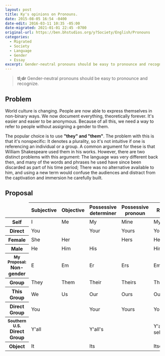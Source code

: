 ```yaml
---
layout: post
title: Ky's opinions on Pronouns.
date: 2015-08-05 16:54 -0400
date-edit: 2016-03-11 10:35 -05:00
date-migrated: 2021-01-01 22:45 -0700
original-url: https://ben.bhstudios.org/y?Society/English/Pronouns
categories:
  - Migrated
  - Society
  - Language
  - Gender
  - Essay
excerpt: Gender-neutral pronouns should be easy to pronounce and recognize.
---
```


<article>

<blockquote class="hero"><strong>tl;dr</strong> Gender-neutral pronouns should be easy to pronounce and recognize.</blockquote>

<section id="Problem">
	<h2>Problem</h2>
	<p>World culture is changing. People are now able to express themselves in non-binary ways. We now document everything, theoretically forever. It's easier and easier to be anonymous. Because of all this, we need a way to refer to people without assigning a gender to them.</p>
	<p>The popular choice is to use <strong>"they" and "them"</strong>. The problem with this is that it's nonspecific: It denotes a plurality, so it's not intuitive if one is referencing an individual or a group. A common argument for these is that William Shakespeare used <span title="it's a pun!">them</span> in his works. However, there are two distinct problems with this argument: The language was very different back then, and many of the words and phrases he used have since been discarded as part of his time period; There was no alternative available to him, and using a new term would confuse the audiences and distract from the captivation and immersion he carefully built.</p>
</section>

<section id="Proposal">
	<h2>Proposal</h2>
	<table class="pretty">
		<thead>
			<tr><td></td>
				<th>Subjective</th>
				<th>Objective</th>
				<th>Possessive determiner</th>
				<th>Possessive pronoun</th>
				<th class="horiz">Reflexive</th>
			</tr>
		</thead>
		<tbody>
			<tr>
				<th title="First Person Singular">Self</th>
				<td>I</td>
				<td>Me</td>
				<td>My</td>
				<td>Mine</td>
				<td>Myself</td>
			</tr>
			<tr>
				<th title="Second Person Singular">Direct</th>
				<td colspan="2">You</td>
				<!--td>You</td-->
				<td>Your</td>
				<td>Yours</td>
				<td>Yourself</td>
			</tr>
			<tr>
				<th title="Third Person Singular">Female</th>
				<td>She</td>
				<td colspan="2">Her</td>
				<!--td>Her</td-->
				<td>Hers</td>
				<td>Herself</td>
			</tr>
			<tr>
				<th title="Third Person Singular">Male</th>
				<td>He</td>
				<td>Him</td>
				<td colspan="2">His</td>
				<!--td>His</td-->
				<td>Himself</td>
			</tr>
			<tr class="highlight">
				<th title="Third Person Singular"><small>My Proposal:</small><br>Non-gender</th>
				<td>E</td>
				<td>Em</td>
				<td>Er</td>
				<td>Ers</td>
				<td>Emself</td>
			</tr>
			<tr>
				<th title="Third Person Plural">Group</th>
				<td>They</td>
				<td>Them</td>
				<td>Their</td>
				<td>Theirs</td>
				<td>Themselves</td>
			</tr>
			<tr>
				<th title="First Person Plural">This Group</th>
				<td>We</td>
				<td>Us</td>
				<td>Our</td>
				<td>Ours</td>
				<td>Ourselves</td>
			</tr>
			<tr>
				<th title="Second Person Plural">Direct Group</th>
				<td colspan="2">You</td>
				<!--td>You</td-->
				<td>Your</td>
				<td>Yours</td>
				<td>Yourselves</td>
			</tr>
			<tr>
				<th title="Second Person Plural"><small>Southern U.S.</small><br>Direct Group</th>
				<td colspan="2">Y'all</td>
				<!--td>Y'all</td-->
				<td colspan="2">Y'all's</td>
				<!--td>Y'all's</td-->
				<td>Y'all's selves</td>
			</tr>
			<tr>
				<th title="Third Person Singular" class="vert">Object</th>
				<td colspan="2">It</td>
				<!--td>It</td-->
				<td colspan="2">Its</td>
				<!--td>Its</td-->
				<td>Itself</td>
			</tr>
		</tbody>
	</table>
</section>
</article>
